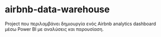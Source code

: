 # airbnb-data-warehouse
Project που περιλαμβάνει δημιουργία ενός Airbnb analytics dashboard μέσω Power BI με αναλύσεις και παρουσίαση.
